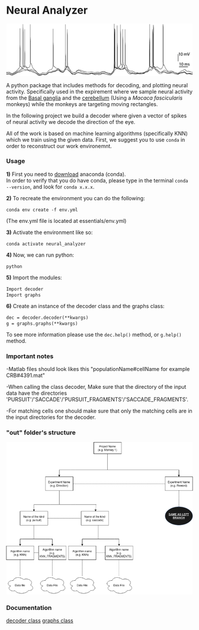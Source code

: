 # Neural Analyzer
 <img src="https://raw.githubusercontent.com/norbit8/Neural_Analyzer/master/essentials/neuralSpikesExample.png" width="800" />

A python package that includes methods for decoding, and plotting neural activity.
Specifically used in the expirement where we sample neural activity from the [Basal ganglia](https://en.wikipedia.org/wiki/Basal_ganglia) and the [cerebellum](https://en.wikipedia.org/wiki/Cerebellum) (Using a *Macaca fascicularis* monkeys) while the monkeys are targeting moving rectangles.

In the following project we build a decoder where given a vector of spikes of neural activity we decode the direction of the eye.

All of the work is based on machine learning algorithms (specifically KNN) which we train using the given data.
First, we suggest you to use `conda` in order to reconstruct our work environemnt. 
### Usage
**1)** First you need to [download](https://docs.conda.io/projects/conda/en/latest/user-guide/install/) anaconda (conda).    
       In order to verify that you do have conda, please type in the terminal ```conda --version```, and look for ```conda x.x.x```.
       
**2)** To recreate the environment you can do the following:

    conda env create -f env.yml
(The env.yml file is located at essentials/env.yml)
       
**3)** Activate the environment like so:

    conda activate neural_analyzer

**4)** Now, we can run python:

    python
       
**5)** Import the modules:

    Import decoder
    Import graphs

**6)** Create an instance of the decoder class and the graphs class:

    dec = decoder.decoder(**kwargs)
    g = graphs.graphs(**kwargs)
       
To see more information please use the ```dec.help()``` method, or ```g.help()``` method.

### Important notes
   
-Matlab files should look likes this "populationName#cellName for example CRB#4391.mat"
   
-When calling the class decoder, Make sure that the directory of the input data have the 
    directories 'PURSUIT'/'SACCADE'/'PURSUIT_FRAGMENTS'/'SACCADE_FRAGMENTS'.
    
-For matching cells one should make sure that only the matching cells are in the input directories for the decoder.

### "out" folder's structure

 <img src="https://raw.githubusercontent.com/norbit8/Neural_Analyzer/master/essentials/Folder_Diagram.png" width="800" />
 
 ### Documentation
 
 [decoder class](https://github.com/norbit8/Neural_Analyzer/blob/master/essentials/decoder_instructions) 
 [graphs class](https://github.com/norbit8/Neural_Analyzer/blob/master/essentials/graphs_docs)


